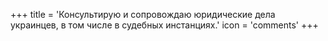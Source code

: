 +++
title = 'Консультирую и сопровождаю юридические дела украинцев, в том числе в судебных инстанциях.'
icon = 'comments'
+++